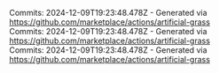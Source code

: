 Commits: 2024-12-09T19:23:48.478Z - Generated via https://github.com/marketplace/actions/artificial-grass
<br>
Commits: 2024-12-09T19:23:48.478Z - Generated via https://github.com/marketplace/actions/artificial-grass
<br>
Commits: 2024-12-09T19:23:48.478Z - Generated via https://github.com/marketplace/actions/artificial-grass
<br>
